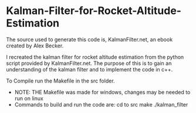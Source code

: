 # Kalman-Filter-for-Rocket-Altitude-Estimation

The source used to generate this code is, KalmanFilter.net, an ebook created by Alex Becker.

I recreated the kalman filter for rocket altitude estimation from the python script provided by KalmanFilter.net. The purpose of this is to gain an understanding of the kalman filter and to implement the code in c++.

To Compile run the Makefile in the src folder.
  - NOTE: THE Makefile was made for windows, changes may be needed to run on linux
  - Commands to build and run the code are:
    cd to src
    make
    ./kalman_filter
